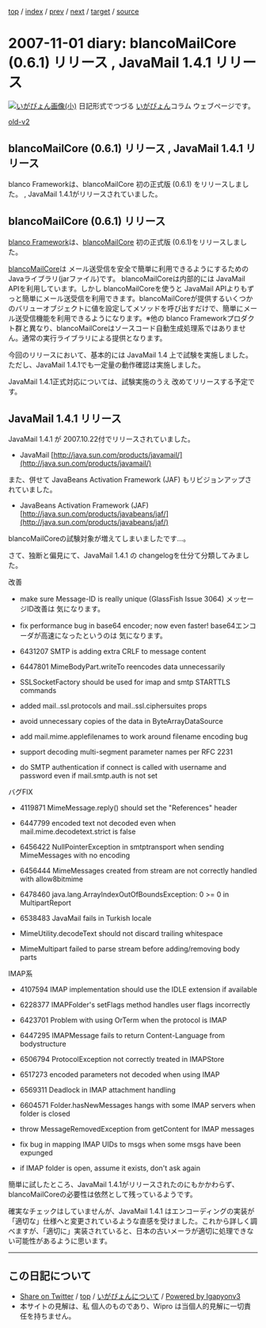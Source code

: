 [top](../index.html) 
 / [index](index.html) 
 / [prev](ig071030.html) 
 / [next](ig071105.html) 
 / [target](https://igapyon.github.io/diary/2007/ig071101.html) 
 / [source](https://github.com/igapyon/diary/blob/master/2007/ig071101.src.md) 

2007-11-01 diary: blancoMailCore (0.6.1) リリース , JavaMail 1.4.1 リリース
=====================================================================================================
[![いがぴょん画像(小)](https://igapyon.github.io/diary/images/iga200306s.jpg "いがぴょん")](https://igapyon.github.io/diary/memo/memoigapyon.html) 日記形式でつづる [いがぴょん](https://igapyon.github.io/diary/memo/memoigapyon.html)コラム ウェブページです。

[old-v2](ig071101-orig.html)

## blancoMailCore (0.6.1) リリース , JavaMail 1.4.1 リリース

blanco Frameworkは、blancoMailCore 初の正式版 (0.6.1) をリリースしました。 , JavaMail 1.4.1がリリースされていました。


## blancoMailCore (0.6.1) リリース

[blanco Framework](http://www.igapyon.jp/blanco/blanco.ja.html)は、[blancoMailCore](http://www.igapyon.jp/blanco/blancomailcore.html) 初の正式版 (0.6.1)をリリースしました。

[blancoMailCore](http://www.igapyon.jp/blanco/blancomailcore.html)は メール送受信を安全で簡単に利用できるようにするためのJavaライブラリ(jarファイル)です。
blancoMailCoreは内部的には JavaMail APIを利用しています。しかし blancoMailCoreを使うと JavaMail APIよりもずっと簡単にメール送受信を利用できます。blancoMailCoreが提供するいくつかのバリューオブジェクトに値を設定してメソッドを呼び出すだけで、簡単にメール送受信機能を利用できるようになります。※他の blanco Frameworkプロダクト群と異なり、blancoMailCoreはソースコード自動生成処理系ではありません。通常の実行ライブラリによる提供となります。

今回のリリースにおいて、基本的には JavaMail 1.4 上で試験を実施しました。ただし、JavaMail 1.4.1でも一定量の動作確認は実施しました。

JavaMail 1.4.1正式対応については、試験実施のうえ 改めてリリースする予定です。

## JavaMail 1.4.1 リリース

JavaMail 1.4.1 が 2007.10.22付でリリースされていました。

* JavaMail
  [http://java.sun.com/products/javamail/](http://java.sun.com/products/javamail/)

また、併せて JavaBeans Activation Framework (JAF) もリビジョンアップされていました。

* JavaBeans Activation Framework (JAF)
  [http://java.sun.com/products/javabeans/jaf/](http://java.sun.com/products/javabeans/jaf/)

blancoMailCoreの試験対象が増えてしまいましたです…。

さて、独断と偏見にて、JavaMail 1.4.1 の changelogを仕分て分類してみました。

改善

* <no id> make sure Message-ID is really unique (GlassFish Issue 3064)
  メッセージID改善は 気になります。
  
* <no id> fix performance bug in base64 encoder; now even faster!
  base64エンコーダが高速になったというのは 気になります。
  
* 6431207 SMTP is adding extra CRLF to message content
  
* 6447801 MimeBodyPart.writeTo reencodes data unnecessarily
  
* <no id> SSLSocketFactory should be used for imap and smtp STARTTLS
  commands
  
* <no id> added mail.<prot>.ssl.protocols and mail.<prot>.ssl.ciphersuites props
  
* <no id> avoid unnecessary copies of the data in ByteArrayDataSource
  
* <no id> add mail.mime.applefilenames to work around filename encoding bug
  
* <no id> support decoding multi-segment parameter names per RFC 2231
  
* <no id> do SMTP authentication if connect is called with username and password even if mail.smtp.auth is not set

バグFIX

* 4119871 MimeMessage.reply() should set the "References" header
  
* 6447799 encoded text not decoded even when mail.mime.decodetext.strict is false
  
* 6456422 NullPointerException in smtptransport when sending MimeMessages
  with no encoding
  
* 6456444 MimeMessages created from stream are not correctly handled with allow8bitmime
  
* 6478460 java.lang.ArrayIndexOutOfBoundsException: 0 >= 0 in MultipartReport
  
* 6538483 JavaMail fails in Turkish locale
  
* <no id> MimeUtility.decodeText should not discard trailing whitespace
  
* <no id> MimeMultipart failed to parse stream before adding/removing body parts

IMAP系

* 4107594  IMAP implementation should use the IDLE extension if available
  
* 6228377  IMAPFolder's setFlags method handles user flags incorrectly
  
* 6423701 Problem with using OrTerm when the protocol is IMAP
  
* 6447295 IMAPMessage fails to return Content-Language from bodystructure
  
* 6506794 ProtocolException not correctly treated in IMAPStore
  
* 6517273 encoded parameters not decoded when using IMAP
  
* 6569311 Deadlock in IMAP attachment handling
  
* 6604571 Folder.hasNewMessages hangs with some IMAP servers when folder is closed
  
* <no id> throw MessageRemovedException from getContent for IMAP messages
  
* <no id> fix bug in mapping IMAP UIDs to msgs when some msgs have been expunged
  
* <no id> if IMAP folder is open, assume it exists, don't ask again

簡単に試したところ、JavaMail 1.4.1がリリースされたのにもかかわらず、blancoMailCoreの必要性は依然として残っているようです。

確実なチェックはしていませんが、JavaMail 1.4.1 はエンコーディングの実装が「適切な」仕様へと変更されているような直感を受けました。これから詳しく調べますが、「適切に」実装されていると、日本の古いメーラが適切に処理できない可能性があるように思います。


----------------------------------------------------------------------------------------------------

## この日記について

* [Share on Twitter](https://twitter.com/intent/tweet?hashtags=igapyon%2Cdiary%2C%E3%81%84%E3%81%8C%E3%81%B4%E3%82%87%E3%82%93&text=blancoMailCore+%280.6.1%29+%E3%83%AA%E3%83%AA%E3%83%BC%E3%82%B9+%2C+JavaMail+1.4.1+%E3%83%AA%E3%83%AA%E3%83%BC%E3%82%B9&url=https%3A%2F%2Figapyon.github.io%2Fdiary%2F2007%2Fig071101.html) / [top](../index.html) / [いがぴょんについて](https://igapyon.github.io/diary/memo/memoigapyon.html) / [Powered by Igapyonv3](https://github.com/igapyon/igapyonv3)
* 本サイトの見解は、私 個人のものであり、Wipro は当個人的見解に一切責任を持ちません。 
